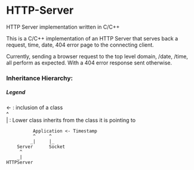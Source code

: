 HTTP-Server
===========

HTTP Server implementation written in C/C++

This is a C/C++ implementation of an HTTP Server that serves back a request, time, date,  404 error page to the connecting client.

Currently, sending a browser request to the top level domain, /date, /time, all perform as expected. With a 404 error response sent otherwise.


### Inheritance Hierarchy:

 ##### Legend  					                                         	
 <- : inclusion of a class				                           
 ^                                                          
 |  : Lower class inherits from the class it is pointing to 



		      Application <- Timestamp
		      ^     ^    
      		 _|     |_	  
		Server		Socket			
		 ^		
		_|
	HTTPServer
